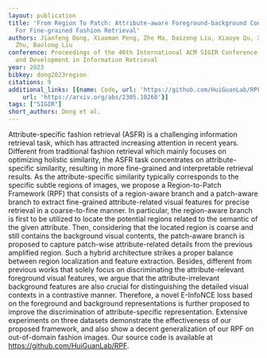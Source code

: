 ```yaml
---
layout: publication
title: 'From Region To Patch: Attribute-aware Foreground-background Contrastive Learning
  For Fine-grained Fashion Retrieval'
authors: Jianfeng Dong, Xiaoman Peng, Zhe Ma, Daizong Liu, Xiaoye Qu, Xun Yang, Jixiang
  Zhu, Baolong Liu
conference: Proceedings of the 46th International ACM SIGIR Conference on Research
  and Development in Information Retrieval
year: 2023
bibkey: dong2023region
citations: 9
additional_links: [{name: Code, url: 'https://github.com/HuiGuanLab/RPF'}, {name: Paper,
    url: 'https://arxiv.org/abs/2305.10260'}]
tags: ["SIGIR"]
short_authors: Dong et al.
---
```

Attribute-specific fashion retrieval (ASFR) is a challenging information
retrieval task, which has attracted increasing attention in recent years.
Different from traditional fashion retrieval which mainly focuses on optimizing
holistic similarity, the ASFR task concentrates on attribute-specific
similarity, resulting in more fine-grained and interpretable retrieval results.
As the attribute-specific similarity typically corresponds to the specific
subtle regions of images, we propose a Region-to-Patch Framework (RPF) that
consists of a region-aware branch and a patch-aware branch to extract
fine-grained attribute-related visual features for precise retrieval in a
coarse-to-fine manner. In particular, the region-aware branch is first to be
utilized to locate the potential regions related to the semantic of the given
attribute. Then, considering that the located region is coarse and still
contains the background visual contents, the patch-aware branch is proposed to
capture patch-wise attribute-related details from the previous amplified
region. Such a hybrid architecture strikes a proper balance between region
localization and feature extraction. Besides, different from previous works
that solely focus on discriminating the attribute-relevant foreground visual
features, we argue that the attribute-irrelevant background features are also
crucial for distinguishing the detailed visual contexts in a contrastive
manner. Therefore, a novel E-InfoNCE loss based on the foreground and
background representations is further proposed to improve the discrimination of
attribute-specific representation. Extensive experiments on three datasets
demonstrate the effectiveness of our proposed framework, and also show a decent
generalization of our RPF on out-of-domain fashion images. Our source code is
available at https://github.com/HuiGuanLab/RPF.